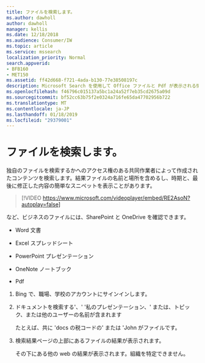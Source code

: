 ```yaml
---
title: ファイルを検索します。
ms.author: dawholl
author: dawholl
manager: kellis
ms.date: 12/18/2018
ms.audience: Consumer/IW
ms.topic: article
ms.service: mssearch
localization_priority: Normal
search.appverid:
- BFB160
- MET150
ms.assetid: ff42d668-f721-4ada-b130-77e38508197c
description: Microsoft Search を使用して Office ファイルと Pdf が表示される情報を検索するには
ms.openlocfilehash: f46796c015137a5bc1a24a52f7eb35cd2675a09d
ms.sourcegitcommit: bf52cc63b75f2e0324a716fe65da47702956b722
ms.translationtype: MT
ms.contentlocale: ja-JP
ms.lasthandoff: 01/18/2019
ms.locfileid: "29379001"
---
```

# <a name="find-files"></a>ファイルを検索します。

独自のファイルを検索するかへのアクセス権のある共同作業者によって作成されたコンテンツを検索します。結果ファイルの名前と場所を含めるし、時期と、最後に修正した内容の簡単なスニペットを表示ことがあります。
  
> [!VIDEO https://www.microsoft.com/videoplayer/embed/RE2AsoN?autoplay=false]
  
など、ビジネスのファイルには、SharePoint と OneDrive を確認できます。
  
- Word 文書
    
- Excel スプレッドシート
    
- PowerPoint プレゼンテーション
    
- OneNote ノートブック
    
- Pdf
    
1. Bing で、職場、学校のアカウントにサインインします。
    
2. ドキュメントを検索する'、' '私のプレゼンテーション、' または、トピック、または他のユーザーの名前が含まれます
    
    たとえば、共に 'docs の税コードの' または 'John がファイルです。
    
3. 検索結果ページの上部にあるファイルの結果が表示されます。
    
    その下にある他の web の結果が表示されます。組織を特定できません。


